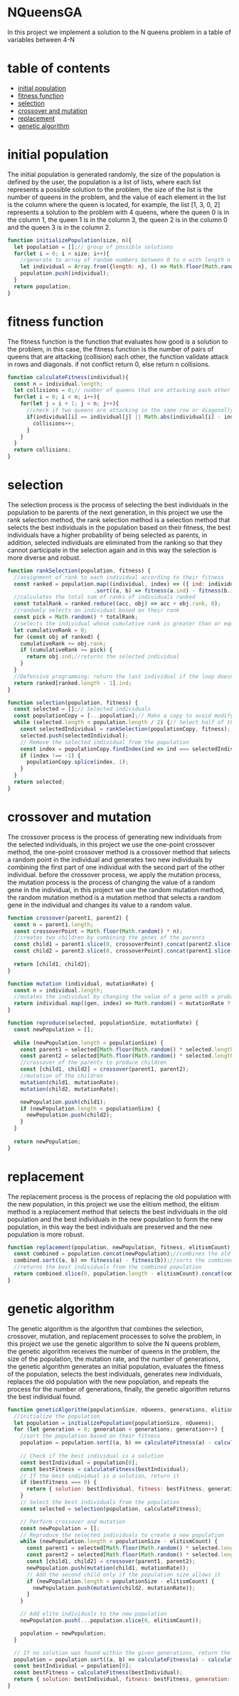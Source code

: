 # NQueensGA
In this project we implement a solution to the N queens problem in a table of variables between 4-N

# table of contents
- [initial population](#initial-population)
- [fitness function](#fitness-function)
- [selection](#selection)
- [crossover and mutation](#crossover-and-mutation)
- [replacement](#replacement)
- [genetic algorithm](#genetic-algorithm)

# initial population
The initial population is generated randomly, the size of the population is defined by the user, the population is a list of lists, where each list represents a possible solution to the problem, the size of the list is the number of queens in the problem, and the value of each element in the list is the column where the queen is located, for example, the list [1, 3, 0, 2] represents a solution to the problem with 4 queens, where the queen 0 is in the column 1, the queen 1 is in the column 3, the queen 2 is in the column 0 and the queen 3 is in the column 2.

```javascript
function initializePopulation(size, n){
  let population = [];// group of possible solutions
  for(let i = 0; i < size; i++){
    //generate to array of random numbers between 0 to n with length n
    let individual = Array.from({length: n}, () => Math.floor(Math.random() * n));
    population.push(individual);
  }
  return population; 
}
```

# fitness function
The fitness function is the function that evaluates how good is a solution to the problem, in this case, the fitness function is the number of pairs of queens that are attacking (collision) each other, the function validate attack in rows and diagonals. if not conflict return 0, else return n collisions.

```javascript
function calculateFitness(individual){
  const n = individual.length;
  let collisions = 0;// number of queens that are attacking each other
  for(let i = 0; i < n; i++){
    for(let j = i + 1; j < n; j++){
      //check if two queens are attacking in the same row or diagonally
      if(individual[i] == individual[j] || Math.abs(individual[i] - individual[j]) == Math.abs(i - j)){
        collisions++;
      }
    }
  }
  return collisions;
}
```

# selection
The selection process is the process of selecting the best individuals in the population to be parents of the next generation, in this project we use the rank selection method, the rank selection method is a selection method that selects the best individuals in the population based on their fitness, the best individuals have a higher probability of being selected as parents, in addition, selected individuals are eliminated from the ranking so that they cannot participate in the selection again and in this way the selection is more diverse and robust.

```javascript
function rankSelection(population, fitness) {
  //assignment of rank to each individual according to their fitness
  const ranked = population.map((individual, index) => ({ ind: individual, rank: index + 1 }))
                           .sort((a, b) => fitness(a.ind) - fitness(b.ind));
  //calculates the total sum of ranks of individuals ranked
  const totalRank = ranked.reduce((acc, obj) => acc + obj.rank, 0);
  //randomly selects an individual based on their rank
  const pick = Math.random() * totalRank;
  //selects the individual whose cumulative rank is greater than or equal to the random number
  let cumulativeRank = 0;
  for (const obj of ranked) {
    cumulativeRank += obj.rank;
    if (cumulativeRank >= pick) {
      return obj.ind;//returns the selected individual
    }
  }
  //Defensive programming: return the last individual if the loop doesn't return any
  return ranked[ranked.length - 1].ind;
}

function selection(population, fitness) {
  const selected = [];// Selected individuals
  const populationCopy = [...population];// Make a copy to avoid modifying the original population
  while (selected.length < population.length / 2) {// Select half of the population
    const selectedIndividual = rankSelection(populationCopy, fitness);
    selected.push(selectedIndividual);
    // Remove the selected individual from the population
    const index = populationCopy.findIndex(ind => ind === selectedIndividual);
    if (index !== -1) {
      populationCopy.splice(index, 1);
    }
  }
  return selected;
}
```

# crossover and mutation
The crossover process is the process of generating new individuals from the selected individuals, in this project we use the one-point crossover method, the one-point crossover method is a crossover method that selects a random point in the individual and generates two new individuals by combining the first part of one individual with the second part of the other individual. before the crossover process, we apply the mutation process, the mutation process is the process of changing the value of a random gene in the individual, in this project we use the random mutation method, the random mutation method is a mutation method that selects a random gene in the individual and changes its value to a random value.

```javascript
function crossover(parent1, parent2) {
  const n = parent1.length;
  const crossoverPoint = Math.floor(Math.random() * n);
  //creates two children by combining the genes of the parents
  const child1 = parent1.slice(0, crossoverPoint).concat(parent2.slice(crossoverPoint));
  const child2 = parent2.slice(0, crossoverPoint).concat(parent1.slice(crossoverPoint));
  
  return [child1, child2];
}

function mutation (individual, mutationRate) {
  const n = individual.length;
  //mutates the individual by changing the value of a gene with a probability of mutationRate
  return individual.map((gen, index) => Math.random() < mutationRate ? Math.floor(Math.random() * n) : gen);
}

function reproduce(selected, populationSize, mutationRate) {
  const newPopulation = [];
  
  while (newPopulation.length < populationSize) {
    const parent1 = selected[Math.floor(Math.random() * selected.length)];
    const parent2 = selected[Math.floor(Math.random() * selected.length)];
    //crossover of the parents to produce children
    const [child1, child2] = crossover(parent1, parent2);
    //mutation of the children
    mutation(child1, mutationRate);
    mutation(child2, mutationRate);

    newPopulation.push(child1);
    if (newPopulation.length < populationSize) {
      newPopulation.push(child2);
    }
  }
  
  return newPopulation;
}
```

# replacement
The replacement process is the process of replacing the old population with the new population, in this project we use the elitism method, the elitism method is a replacement method that selects the best individuals in the old population and the best individuals in the new population to form the new population, in this way the best individuals are preserved and the new population is more robust.

```javascript
function replacement(population, newPopulation, fitness, elitismCount) {
  const combined = population.concat(newPopulation);//combines the old and new population
  combined.sort((a, b) => fitness(a) - fitness(b));//sorts the combined population based on their fitness
  //returns the best individuals from the combined population
  return combined.slice(0, population.length - elitismCount).concat(combined.slice(-elitismCount));
}
```

# genetic algorithm
The genetic algorithm is the algorithm that combines the selection, crossover, mutation, and replacement processes to solve the problem, in this project we use the genetic algorithm to solve the N queens problem, the genetic algorithm receives the number of queens in the problem, the size of the population, the mutation rate, and the number of generations, the genetic algorithm generates an initial population, evaluates the fitness of the population, selects the best individuals, generates new individuals, replaces the old population with the new population, and repeats the process for the number of generations, finally, the genetic algorithm returns the best individual found.

```javascript
function geneticAlgorithm(populationSize, nQueens, generations, elitismCount, mutationRate) {
  //initialize the population
  let population = initializePopulation(populationSize, nQueens);
  for (let generation = 0; generation < generations; generation++) {
    //sort the population based on their fitness
    population = population.sort((a, b) => calculateFitness(a) - calculateFitness(b));
    
    // Check if the best individual is a solution
    const bestIndividual = population[0];
    const bestFitness = calculateFitness(bestIndividual);
    // If the best individual is a solution, return it
    if (bestFitness === 0) {
      return { solution: bestIndividual, fitness: bestFitness, generation };
    }
    // Select the best individuals from the population
    const selected = selection(population, calculateFitness);

    // Perform crossover and mutation
    const newPopulation = [];
    // Reproduce the selected individuals to create a new population
    while (newPopulation.length < populationSize - elitismCount) {
      const parent1 = selected[Math.floor(Math.random() * selected.length)];
      const parent2 = selected[Math.floor(Math.random() * selected.length)];
      const [child1, child2] = crossover(parent1, parent2);
      newPopulation.push(mutation(child1, mutationRate));
      // Add the second child only if the population size allows it
      if (newPopulation.length < populationSize - elitismCount) {
        newPopulation.push(mutation(child2, mutationRate));
      }
    }

    // Add elite individuals to the new population
    newPopulation.push(...population.slice(0, elitismCount));

    population = newPopulation;
  }

  // If no solution was found within the given generations, return the best found solution
  population = population.sort((a, b) => calculateFitness(a) - calculateFitness(b));
  const bestIndividual = population[0];
  const bestFitness = calculateFitness(bestIndividual);
  return { solution: bestIndividual, fitness: bestFitness, generation: generations };
}
```


